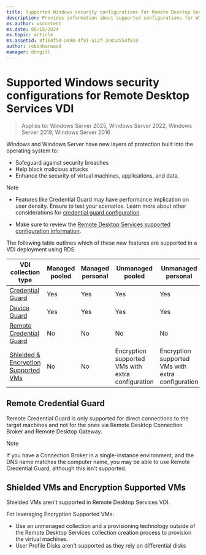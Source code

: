 ```yaml
---
title: Supported Windows security configurations for Remote Desktop Services VDI
description: Provides information about supported configurations for Windows VDI with RDS in Windows Server.
ms.author: wscontent
ms.date: 05/15/2024
ms.topic: article
ms.assetid: 8f164f5d-a498-4f91-a12f-3e01d554f810
author: robinharwood
manager: dongill
---
```


# Supported Windows security configurations for Remote Desktop Services VDI

>Applies to: Windows Server 2025, Windows Server 2022, Windows Server 2019, Windows Server 2016

Windows and Windows Server have new layers of protection built into the operating system to:

- Safeguard against security breaches
- Help block malicious attacks
- Enhance the security of virtual machines, applications, and data.

> [!NOTE]
>
> - Features like Credential Guard may have performance implication on user density. Ensure to test your scenarios. Learn more about other considerations for [credential guard configuration](/windows/security/identity-protection/credential-guard/considerations-known-issues).
>
> - Make sure to review the [Remote Desktop Services supported configuration information](rds-supported-config.md).

The following table outlines which of these new features are supported in a VDI deployment using RDS.

|  VDI collection  type               |  Managed  pooled |  Managed  personal |  Unmanaged  pooled                                     |  Unmanaged  personal                                    |
|-------------------------------------|------------------|--------------------|--------------------------------------------------------|--------------------------------------------------------|
| [Credential Guard](/windows/security/identity-protection/credential-guard/credential-guard)                    | Yes              | Yes                | Yes                                                    | Yes                                                    |
| [Device Guard](/windows/security/threat-protection/windows-defender-application-control/windows-defender-application-control-deployment-guide)                        | Yes              | Yes                | Yes                                                    | Yes                                                    |
| [Remote Credential Guard](/windows/security/identity-protection/remote-credential-guard)             | No               | No                 | No                                                     | No                                                     |
| [Shielded & Encryption Supported VMs](../../security/guarded-fabric-shielded-vm/guarded-fabric-and-shielded-vms.md) | No               | No                 | Encryption supported VMs with extra configuration | Encryption supported VMs with extra configuration |

## Remote Credential Guard

Remote Credential Guard is only supported for direct connections to the target machines and not for the ones via Remote Desktop Connection Broker and Remote Desktop Gateway.
> [!NOTE]
> If you have a Connection Broker in a single-instance environment, and the DNS name matches the computer name, you may be able to use Remote Credential Guard, although this isn't supported.

## Shielded VMs and Encryption Supported VMs

Shielded VMs aren't supported in Remote Desktop Services VDI.

For leveraging Encryption Supported VMs:
- Use an unmanaged collection and a provisioning technology outside of the Remote Desktop Services collection creation process to provision the virtual machines.
- User Profile Disks aren't supported as they rely on differential disks
